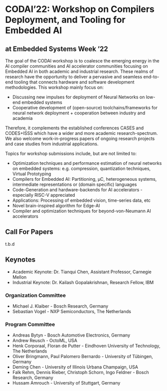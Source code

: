 # CODAI’22: Workshop on Compilers Deployment, and Tooling for Embedded AI 
## at Embedded Systems Week ’22

The goal of the CODAI workshop is to coalesce the emerging energy in the AI compiler communities and
AI accelerator communities focusing on Embedded AI in both academic and industrial research. These
realms of research have the opportunity to deliver a pervasive and seamless end-to-end tooling that
connects hardware and software development methodologies. This workshop mainly focus on:
* Discussing new impulses for deployment of Neural Networks on low-end embedded systems
* Cooperative development of (open-source) toolchains/frameworks for neural network
deployment + cooperation between industry and academia

Therefore, it complements the established conferences CASES and CODES+ISSS which have a wider and
more academic research-spectrum. We also welcome work-in-progress papers of ongoing research
projects and case studies from industrial applications.

Topics for workshop submissions include, but are not limited to:
* Optimization techniques and performance estimation of neural networks on embedded systems: e.g. compression, quantization techniques, Virtual Prototyping
* Compilers for Embedded AI: Partitioning, μC, heterogeneous systems, intermediate representations or (domain specific) languages
* Code-Generation and hardware-backends for AI accelerators - especially RISC-V appreciated
* Applications: Processing of embedded vision, time-series data, etc
* Novel brain-inspired algorithm for Edge-AI
* Compiler and optimization techniques for beyond-von-Neumann AI accelerators

## Call For Papers
t.b.d

## Keynotes
* Academic Keynote: Dr. Tianqui Chen, Assistant Professor, Carnegie Mellon
* Industrial Keynote: Dr. Kailash Gopalakrishnan, Research Fellow, IBM

### Organization Committee
* Michael J. Klaiber - Bosch Research, Germany
* Sebastian Vogel - NXP Semiconductors, The Netherlands

### Program Committee
* Andreas Bytyn - Bosch Automotive Electronics, Germany
* Andrew Reusch - OctoML, USA
* Henk Corporaal, Floran de Putter - Eindhoven University of Technology, The Netherlands
* Oliver Bringmann, Paul Palomero Bernardo - University of Tübingen, Germany
* Deming Chen - University of Illinois Urbana Champaign, USA
* Falk Rehm, Dennis Rieber, Christoph Schorn, Ingo Feldner - Bosch Research, Germany
* Hussam Amrouch - University of Stuttgart, Germany
